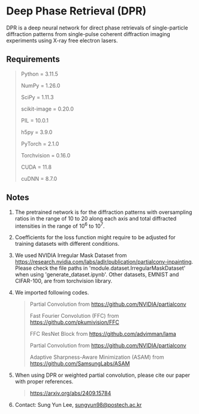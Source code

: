 # Deep Phase Retrieval (DPR)
DPR is a deep neural network for direct phase retrievals of single-particle diffraction patterns from single-pulse coherent diffraction imaging experiments using X-ray free electron lasers.

## Requirements

> Python = 3.11.5
> 
> NumPy = 1.26.0
> 
> SciPy = 1.11.3
> 
> scikit-image = 0.20.0
> 
> PIL = 10.0.1
> 
> h5py = 3.9.0
> 
> PyTorch = 2.1.0
> 
> Torchvision = 0.16.0
> 
> CUDA = 11.8
> 
> cuDNN = 8.7.0
> 

## Notes

1. The pretrained network is for the diffraction patterns with oversampling ratios in the range of 10 to 20 along each axis and total diffracted intensities in the range of 10<sup>6</sup> to 10<sup>7</sup>.

2. Coefficients for the loss function might require to be adjusted for training datasets with different conditions.

3. We used NVIDIA Irregular Mask Dataset from https://research.nvidia.com/labs/adlr/publication/partialconv-inpainting. Please check the file paths in 'module.dataset.IrregularMaskDataset' when using 'generate_dataset.ipynb'. Other datasets, EMNIST and CIFAR-100, are from torchvision library.

4. We imported following codes.

    > Partial Convolution from https://github.com/NVIDIA/partialconv
    > 
    > Fast Fourier Convolution (FFC) from https://github.com/pkumivision/FFC
    > 
    > FFC ResNet Block from https://github.com/advimman/lama
    > 
    > Partial Convolution from https://github.com/NVIDIA/partialconv
    > 
    > Adaptive Sharpness-Aware Minimization (ASAM) from https://github.com/SamsungLabs/ASAM
    > 

5. When using DPR or weighted partial convolution, please cite our paper with proper references.

    > https://arxiv.org/abs/2409.15784
    > 

6. Contact: Sung Yun Lee, sungyun98@postech.ac.kr
